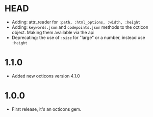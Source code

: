 # HEAD

- Adding: attr_reader for `:path, :html_options, :width, :height`
- Adding: `keywords.json` and `codepoints.json` methods to the octicon object. Making them available via the api
- Deprecating: the use of `:size` for "large" or a number, instead use `:height`

# 1.1.0

- Added new octicons version 4.1.0

# 1.0.0

- First release, it's an octicons gem.
